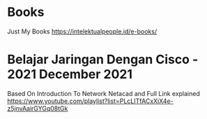 # Books
Just My Books https://intelektualpeople.id/e-books/

# Belajar Jaringan Dengan Cisco - 2021 December 2021
Based On Introduction To Network Netacad and Full Link explained https://www.youtube.com/playlist?list=PLcLITfACxXiX4e-z5jnvAairGYGq08tGk
